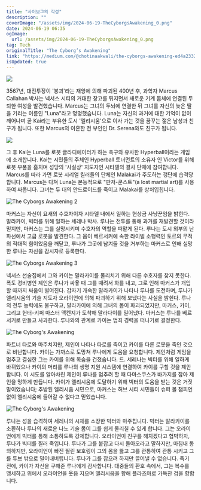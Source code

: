 ```yaml
---
title: "사이보그의 각성"
description: ""
coverImage: "/assets/img/2024-06-19-TheCyborgsAwakening_0.png"
date: 2024-06-19 06:35
ogImage: 
  url: /assets/img/2024-06-19-TheCyborgsAwakening_0.png
tag: Tech
originalTitle: "The Cyborg’s Awakening"
link: "https://medium.com/@chotinaakwali/the-cyborgs-awakening-ed4a2332b1f9"
isUpdated: true
---
```






<img src="/assets/img/2024-06-19-TheCyborgsAwakening_0.png" />

3567년, 대전투장이 '붕괴'라는 재앙에 의해 파괴된 400년 후, 과학자 Marcus Callahan 박사는 넥서스 시티의 거대한 창고를 뒤지면서 새로운 기계 몸체에 연결된 두퇴한 여성을 발견했습니다. Marcus는 그녀의 두뇌에 연결한 뒤 그녀를 자신의 늦은 딸을 기리는 이름인 "Luna"라고 명명했습니다. Luna는 자신의 과거에 대한 기억이 없이 깨어나며 곧 Kai라는 부유한 도시 '엘리시움'으로 이사 가는 것을 꿈꾸는 젊은 남성과 친구가 됩니다. 또한 Marcus의 이혼한 전 부인인 Dr. Serena와도 친구가 됩니다.

<img src="/assets/img/2024-06-19-TheCyborgsAwakening_1.png" />

그 후 Kai는 Luna를 로봇 글라디에이터가 하는 축구와 유사한 Hyperball이라는 게임에 소개합니다. Kai는 시민들의 주체인 Hyperball 토너먼트의 소유자 인 Victor를 위해 로봇 부품을 훔치며 성당의 '사실상' 지도자인 시타델의 결사 단체에 참여합니다. Marcus를 따라 가면 로봇 시리얼 킬러들의 단체인 Malakai가 주도하는 갱단에 습격당합니다. Marcus는 다쳐 Luna는 본능적으로 "판저-쿤스트"(a lost martial art)를 사용하여 싸웁니다. 그녀는 두 대의 안드로이드를 죽이고 Malakai를 상처입힙니다.

<div class="content-ad"></div>

![The Cyborgs Awakening 2](/assets/img/2024-06-19-TheCyborgsAwakening_2.png)

마커스는 자신이 요새의 수호자이자 시타델 내에서 일하는 현상금 사냥꾼임을 밝힌다. 말라카이, 빅터를 위해 일하는 세레나 박사. 루나는 전투를 통해 과거를 재발견할 것이라 믿지만, 마커스는 그를 실망시키며 수호자의 역할을 떠맡게 된다. 루나는 도시 외부의 난파선에서 고급 로봇을 발견한다. 그 몸이 베르서커에 속한 라이벌 소행력인 토르의 무적의 적대적 힘이었음을 깨닫고, 루나가 그곳에 남겨둘 것을 거부하는 마커스로 인해 실망한 루나는 자신을 감시자로 등록한다.

![The Cyborgs Awakening 3](/assets/img/2024-06-19-TheCyborgsAwakening_3.png)

넥서스 선술집에서 그와 카이는 말라카이를 물리치기 위해 다른 수호자를 찾지 못한다. 폭도 경비병인 제인은 루나가 싸욯 때 그를 때려서 화를 내고, 그로 인해 마커스가 개입할 때까지 싸움이 벌어진다. 갑자기 개숙한 말라카이가 나타나 루나를 도전하며, 루나가 엘리시움의 기술 지도자 오라이언에 의해 파괴하기 위해 보냈다는 사실을 밝힌다. 루나의 전투 능력에도 불구하고, 말라카이에 의해 그녀의 몸이 파괴되었지만, 마커스, 카이, 그리고 헌터-키퍼 마스터 맥켄지가 도착해 말라다이를 밀어냈다. 마커스는 루나를 베르서커로 만들고 사과한다. 루나와의 관계로 카이는 범죄 경력을 떠나기로 결정한다.

<div class="content-ad"></div>

![The Cyborg's Awakening](/assets/img/2024-06-19-TheCyborgsAwakening_4.png)

파트너 타로와 마주치지만, 제인이 나타나 타로를 죽이고 카이를 다른 로봇을 죽인 것으로 비난합니다. 카이는 가까스로 도망쳐 루나에게 도움을 요청합니다. 제인처럼 게임을 멈추고 결심한 그는 카이를 위해 목숨을 건졌습니다. 드. 세레나는 빅터를 위해 일하게 바뀌었으나 카이의 머리를 루나의 생명 지원 시스템에 연결하여 카이를 구할 것을 제안합니다. 이 시도를 알아차린 제인이 루나를 멈추려 할 때 다마스쿠스가 바가지를 잡아 제인을 멍하게 만듭니다. 카이가 엘리시움에 도달하기 위해 빅터의 도움을 받는 것은 거짓말이었습니다; 추방된 엘리시움 시민으로, 마커스는 허브 시티 시민들이 슈퍼 볼 챔피언 없이 엘리시움에 들어갈 수 없다고 믿었습니다.

![The Cyborg's Awakening](/assets/img/2024-06-19-TheCyborgsAwakening_5.png)

루나는 성을 습격하여 세레나의 시체를 소장한 빅터와 마주칩니다. 빅터는 말라카이를 소환하나 루나의 새로운 나노 기술 몸이 그를 쉽게 물리칠 수 있게 합니다. 그는 오라이언에게 빅터를 통해 소통하도록 강제합니다. 오라이언이 친구를 해치겠다고 협박하자, 루나가 빅터를 찔러 죽입니다. 루나가 그를 붙잡고 다시 돌아오라고 말하지만, 마침내 동의하지만, 오라이언이 빠진 찔린 보호링이 그의 몸을 뚫고 그를 관통하여 관통 시키고 그를 튜브 밖으로 밀어내버립니다. 루나가 그를 잡으려 하지만 끌어낼 수 없습니다. 죽기 전에, 카이가 자신을 구해준 루나에게 감사합니다. 대중들의 환호 속에서, 그는 복수를 맹세하고 위에서 오라이언을 웃음 지으며 엘리시움을 향해 플라즈마로 가득찬 검을 향합니다.
